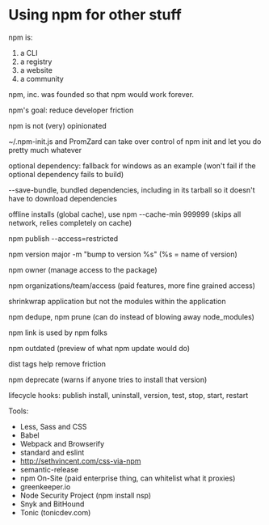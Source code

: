 Using npm for other stuff
=========================

npm is:

1. a CLI
2. a registry
3. a website
4. a community

npm, inc. was founded so that npm would work forever.

npm's goal: reduce developer friction

npm is not (very) opinionated

~/.npm-init.js and PromZard can take over control of npm init and let you do pretty much whatever

optional dependency: fallback for windows as an example (won't fail if the optional dependency fails to build)

--save-bundle, bundled dependencies, including in its tarball so it doesn't have to download dependencies

offline installs (global cache), use npm --cache-min 999999 (skips all network, relies completely on cache)

npm publish --access=restricted

npm version major -m "bump to version %s" (%s = name of version)

npm owner (manage access to the package)

npm organizations/team/access (paid features, more fine grained access)

shrinkwrap application but not the modules within the application

npm dedupe, npm prune (can do instead of blowing away node_modules)

npm link is used by npm folks

npm outdated (preview of what npm update would do)

dist tags help remove friction

npm deprecate (warns if anyone tries to install that version)

lifecycle hooks: publish install, uninstall, version, test, stop, start, restart

Tools:
* Less, Sass and CSS
* Babel
* Webpack and Browserify
* standard and eslint
* http://sethvincent.com/css-via-npm
* semantic-release
* npm On-Site (paid enterprise thing, can whitelist what it proxies)
* greenkeeper.io
* Node Security Project (npm install nsp)
* Snyk and BitHound
* Tonic (tonicdev.com)
